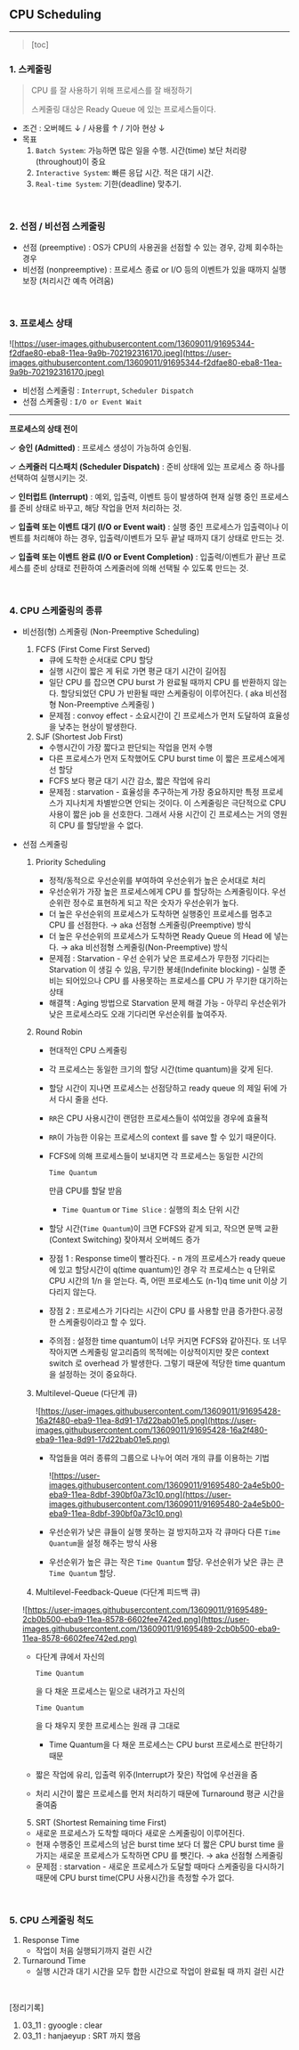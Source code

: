 ## CPU Scheduling

-----------

> [toc]



### **1. 스케줄링**

> CPU 를 잘 사용하기 위해 프로세스를 잘 배정하기
>
> 스케줄링 대상은 Ready Queue 에 있는 프로세스들이다.

- 조건 : 오버헤드 ↓ / 사용률 ↑ / 기아 현상 ↓
- 목표
  1. `Batch System`: 가능하면 많은 일을 수행. 시간(time) 보단 처리량(throughout)이 중요
  2. `Interactive System`: 빠른 응답 시간. 적은 대기 시간.
  3. `Real-time System`: 기한(deadline) 맞추기.

<br>

### **2. 선점 / 비선점 스케줄링**

- 선점 (preemptive) : OS가 CPU의 사용권을 선점할 수 있는 경우, 강제 회수하는 경우
- 비선점 (nonpreemptive) : 프로세스 종료 or I/O 등의 이벤트가 있을 때까지 실행 보장 (처리시간 예측 어려움)

<br>

### **3. 프로세스 상태**

![https://user-images.githubusercontent.com/13609011/91695344-f2dfae80-eba8-11ea-9a9b-702192316170.jpeg](https://user-images.githubusercontent.com/13609011/91695344-f2dfae80-eba8-11ea-9a9b-702192316170.jpeg)

- 비선점 스케줄링 : `Interrupt`, `Scheduler Dispatch`
- 선점 스케줄링 : `I/O or Event Wait`

------

**프로세스의 상태 전이**

✓ **승인 (Admitted)** : 프로세스 생성이 가능하여 승인됨.

✓ **스케줄러 디스패치 (Scheduler Dispatch)** : 준비 상태에 있는 프로세스 중 하나를 선택하여 실행시키는 것.

✓ **인터럽트 (Interrupt)** : 예외, 입출력, 이벤트 등이 발생하여 현재 실행 중인 프로세스를 준비 상태로 바꾸고, 해당 작업을 먼저 처리하는 것.

✓ **입출력 또는 이벤트 대기 (I/O or Event wait)** : 실행 중인 프로세스가 입출력이나 이벤트를 처리해야 하는 경우, 입출력/이벤트가 모두 끝날 때까지 대기 상태로 만드는 것.

✓ **입출력 또는 이벤트 완료 (I/O or Event Completion)** : 입출력/이벤트가 끝난 프로세스를 준비 상태로 전환하여 스케줄러에 의해 선택될 수 있도록 만드는 것.

<br>

### **4. CPU 스케줄링의 종류**

- 비선점(형) 스케줄링 (Non-Preemptive Scheduling)

  1. FCFS (First Come First Served)
     - 큐에 도착한 순서대로 CPU 할당
     - 실행 시간이 짧은 게 뒤로 가면 평균 대기 시간이 길어짐
     - 일단 CPU 를 잡으면 CPU burst 가 완료될 때까지 CPU 를 반환하지 않는다. 할당되었던 CPU 가 반환될 때만 스케줄링이 이루어진다. ( aka 비선점형 Non-Preemptive 스케줄링 )
     - 문제점 : convoy effect - 소요시간이 긴 프로세스가 먼저 도달하여 효율성을 낮추는 현상이 발생한다.
  2. SJF (Shortest Job First)
     - 수행시간이 가장 짧다고 판단되는 작업을 먼저 수행
     - 다른 프로세스가 먼저 도착했어도 CPU burst time 이 짧은 프로세스에게 선 할당
     - FCFS 보다 평균 대기 시간 감소, 짧은 작업에 유리
     - 문제점 : starvation - 효율성을 추구하는게 가장 중요하지만 특정 프로세스가 지나치게 차별받으면 안되는 것이다. 이 스케줄링은 극단적으로 CPU 사용이 짧은 job 을 선호한다. 그래서 사용 시간이 긴 프로세스는 거의 영원히 CPU 를 할당받을 수 없다.

- 선점 스케줄링

  1. Priority Scheduling

     - 정적/동적으로 우선순위를 부여하여 우선순위가 높은 순서대로 처리
     - 우선순위가 가장 높은 프로세스에게 CPU 를 할당하는 스케줄링이다. 우선순위란 정수로 표현하게 되고 작은 숫자가 우선순위가 높다.
     - 더 높은 우선순위의 프로세스가 도착하면 실행중인 프로세스를 멈추고 CPU 를 선점한다. → aka 선점형 스케줄링(Preemptive) 방식
     - 더 높은 우선순위의 프로세스가 도착하면 Ready Queue 의 Head 에 넣는다. → aka 비선점형 스케줄링(Non-Preemptive) 방식
     - 문제점 : Starvation - 우선 순위가 낮은 프로세스가 무한정 기다리는 Starvation 이 생길 수 있음, 무기한 봉쇄(Indefinite blocking) - 실행 준비는 되어있으나 CPU 를 사용못하는 프로세스를 CPU 가 무기한 대기하는 상태
     - 해결책 : Aging 방법으로 Starvation 문제 해결 가능 - 아무리 우선순위가 낮은 프로세스라도 오래 기다리면 우선순위를 높여주자.

  2. Round Robin

     - 현대적인 CPU 스케줄링

     - 각 프로세스는 동일한 크기의 할당 시간(time quantum)을 갖게 된다.

     - 할당 시간이 지나면 프로세스는 선점당하고 ready queue 의 제일 뒤에 가서 다시 줄을 선다.

     - `RR`은 CPU 사용시간이 랜덤한 프로세스들이 섞여있을 경우에 효율적

     - `RR`이 가능한 이유는 프로세스의 context 를 save 할 수 있기 때문이다.

     - FCFS에 의해 프로세스들이 보내지면 각 프로세스는 동일한 시간의 

       ```
       Time Quantum
       ```

        만큼 CPU를 할달 받음

       - `Time Quantum` or `Time Slice` : 실행의 최소 단위 시간

     - 할당 시간(`Time Quantum`)이 크면 FCFS와 같게 되고, 작으면 문맥 교환 (Context Switching) 잦아져서 오버헤드 증가

     - 장점 1 : Response time이 빨라진다. - n 개의 프로세스가 ready queue 에 있고 할당시간이 q(time quantum)인 경우 각 프로세스는 q 단위로 CPU 시간의 1/n 을 얻는다. 즉, 어떤 프로세스도 (n-1)q time unit 이상 기다리지 않는다.

     - 장점 2 : 프로세스가 기다리는 시간이 CPU 를 사용할 만큼 증가한다.공정한 스케줄링이라고 할 수 있다.

     - 주의점 : 설정한 time quantum이 너무 커지면 FCFS와 같아진다. 또 너무 작아지면 스케줄링 알고리즘의 목적에는 이상적이지만 잦은 context switch 로 overhead 가 발생한다. 그렇기 때문에 적당한 time quantum을 설정하는 것이 중요하다.

  3. Multilevel-Queue (다단계 큐)

     ![https://user-images.githubusercontent.com/13609011/91695428-16a2f480-eba9-11ea-8d91-17d22bab01e5.png](https://user-images.githubusercontent.com/13609011/91695428-16a2f480-eba9-11ea-8d91-17d22bab01e5.png)

     - 작업들을 여러 종류의 그룹으로 나누어 여러 개의 큐를 이용하는 기법

       ![https://user-images.githubusercontent.com/13609011/91695480-2a4e5b00-eba9-11ea-8dbf-390bf0a73c10.png](https://user-images.githubusercontent.com/13609011/91695480-2a4e5b00-eba9-11ea-8dbf-390bf0a73c10.png)

     - 우선순위가 낮은 큐들이 실행 못하는 걸 방지하고자 각 큐마다 다른 `Time Quantum`을 설정 해주는 방식 사용

     - 우선순위가 높은 큐는 작은 `Time Quantum` 할당. 우선순위가 낮은 큐는 큰 `Time Quantum` 할당.

  4. Multilevel-Feedback-Queue (다단계 피드백 큐)

  ![https://user-images.githubusercontent.com/13609011/91695489-2cb0b500-eba9-11ea-8578-6602fee742ed.png](https://user-images.githubusercontent.com/13609011/91695489-2cb0b500-eba9-11ea-8578-6602fee742ed.png)

  - 다단계 큐에서 자신의 

    ```
    Time Quantum
    ```

    을 다 채운 프로세스는 밑으로 내려가고 자신의 

    ```
    Time Quantum
    ```

    을 다 채우지 못한 프로세스는 원래 큐 그대로

    - Time Quantum을 다 채운 프로세스는 CPU burst 프로세스로 판단하기 때문

  - 짧은 작업에 유리, 입출력 위주(Interrupt가 잦은) 작업에 우선권을 줌

  - 처리 시간이 짧은 프로세스를 먼저 처리하기 때문에 Turnaround 평균 시간을 줄여줌

  

  5. SRT (Shortest Remaining time First)

  - 새로운 프로세스가 도착할 때마다 새로운 스케줄링이 이루어진다.
  - 현재 수행중인 프로세스의 남은 burst time 보다 더 짧은 CPU burst time 을 가지는 새로운 프로세스가 도착하면 CPU 를 뺏긴다. → aka 선점형 스케줄링
  - 문제점 : starvation - 새로운 프로세스가 도달할 때마다 스케줄링을 다시하기 때문에 CPU burst time(CPU 사용시간)을 측정할 수가 없다.

<br>

### **5. CPU 스케줄링 척도**

1. Response Time
   - 작업이 처음 실행되기까지 걸린 시간
2. Turnaround Time
   - 실행 시간과 대기 시간을 모두 합한 시간으로 작업이 완료될 때 까지 걸린 시간

<br>

[정리기록]

1. 03_11 : gyoogle : clear
2. 03_11 : hanjaeyup : SRT 까지 했음



